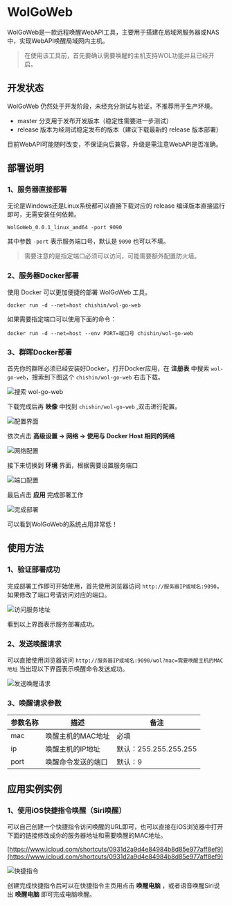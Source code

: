 # WolGoWeb

 WolGoWeb是一款远程唤醒WebAPI工具，主要用于搭建在局域网服务器或NAS中，实现WebAPI唤醒局域网内主机。

 > 在使用该工具前，首先要确认需要唤醒的主机支持WOL功能并且已经开启。

## 开发状态

WolGoWeb 仍然处于开发阶段，未经充分测试与验证，不推荐用于生产环境。

* master 分支用于发布开发版本（稳定性需要进一步测试）
* release 版本为经测试稳定发布的版本（建议下载最新的 release 版本部署）

目前WebAPI可能随时改变，不保证向后兼容，升级是需注意WebAPI是否准确。

## 部署说明

### 1、服务器直接部署

无论是Windows还是Linux系统都可以直接下载对应的 release 编译版本直接运行即可，无需安装任何依赖。

```
WolGoWeb_0.0.1_linux_amd64 -port 9090
```

其中参数 `-port` 表示服务端口号，默认是 `9090` 也可以不填。

> 需要注意的是指定端口必须可以访问，可能需要额外配置防火墙。

### 2、服务器Docker部署

使用 Docker 可以更加便捷的部署 WolGoWeb 工具。

```
docker run -d --net=host chishin/wol-go-web
```

如果需要指定端口可以使用下面的命令：

```
docker run -d --net=host --env PORT=端口号 chishin/wol-go-web
```

### 3、群晖Docker部署

首先你的群晖必须已经安装好Docker，打开Docker应用，在 **注册表** 中搜索 `wol-go-web`，搜索到下图这个 `chishin/wol-go-web` 右击下载。

![搜索 wol-go-web](https://upload-images.jianshu.io/upload_images/1568014-c462aca21a3dc594.png?imageMogr2/auto-orient/strip%7CimageView2/2/w/1240)

下载完成后再 **映像** 中找到 `chishin/wol-go-web` ,双击进行配置。

![配置界面](https://upload-images.jianshu.io/upload_images/1568014-c06273400c1a8eed.png?imageMogr2/auto-orient/strip%7CimageView2/2/w/1240)

依次点击 **高级设置 → 网络 → 使用与 Docker Host 相同的网络**

![网络配置](https://upload-images.jianshu.io/upload_images/1568014-d9332400d2fdc946.png?imageMogr2/auto-orient/strip%7CimageView2/2/w/1240)

接下来切换到 **环境** 界面，根据需要设置服务端口

![端口配置](https://upload-images.jianshu.io/upload_images/1568014-66b09b6547ca8ed6.png?imageMogr2/auto-orient/strip%7CimageView2/2/w/1240)

最后点击 **应用** 完成部署工作

![完成部署](https://upload-images.jianshu.io/upload_images/1568014-9353dee69d237ce5.png?imageMogr2/auto-orient/strip%7CimageView2/2/w/1240)

可以看到WolGoWeb的系统占用非常低！

## 使用方法

### 1、验证部署成功

完成部署工作即可开始使用，首先使用浏览器访问 `http://服务器IP或域名:9090`，如果修改了端口号请访问对应的端口。

![访问服务地址](https://upload-images.jianshu.io/upload_images/1568014-d02b340a42a433aa.png?imageMogr2/auto-orient/strip%7CimageView2/2/w/1240)

看到以上界面表示服务部署成功。

### 2、发送唤醒请求

可以直接使用浏览器访问 `http://服务器IP或域名:9090/wol?mac=需要唤醒主机的MAC地址` 当出现以下界面表示唤醒命令发送成功。

![发送唤醒请求](https://upload-images.jianshu.io/upload_images/1568014-6d1abfdbb644a986.png?imageMogr2/auto-orient/strip%7CimageView2/2/w/1240)

### 3、唤醒请求参数
|参数名称|描述|备注
|---|---|---|
|mac|唤醒主机的MAC地址|必填|
|ip|唤醒主机的IP地址|默认：255.255.255.255|
|port|唤醒命令发送的端口|默认：9|

## 应用实例实例

### 1、使用iOS快捷指令唤醒（Siri唤醒）

可以自己创建一个快捷指令访问唤醒的URL即可，也可以直接在iOS浏览器中打开下面的链接修改成你的服务器地址和需要唤醒的MAC地址。

[https://www.icloud.com/shortcuts/0931d2a9d4e84984b8d85e977aff8ef9](https://www.icloud.com/shortcuts/0931d2a9d4e84984b8d85e977aff8ef9)

![快捷指令](https://upload-images.jianshu.io/upload_images/1568014-9304d5e3506cd536.png?imageMogr2/auto-orient/strip%7CimageView2/2/w/1240)

创建完成快捷指令后可以在快捷指令主页用点击 **唤醒电脑** ，或者语音唤醒Siri说出 **唤醒电脑** 即可完成电脑唤醒。


